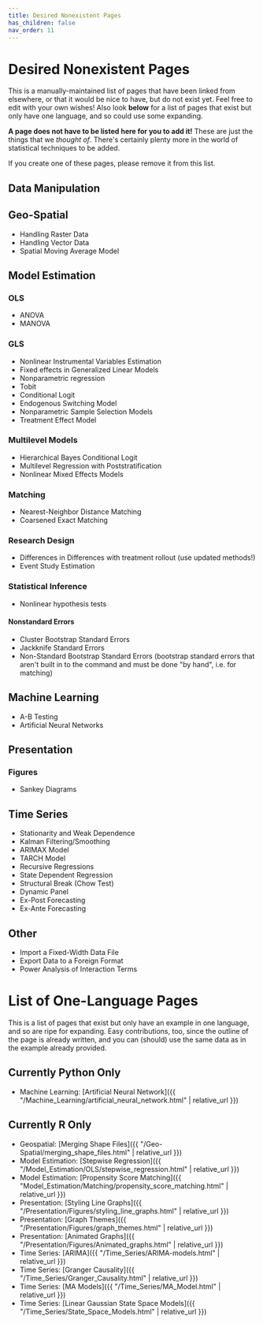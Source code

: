 ```yaml
---
title: Desired Nonexistent Pages
has_children: false
nav_order: 11
---
```


# Desired Nonexistent Pages

This is a manually-maintained list of pages that have been linked from elsewhere, or that it would be nice to have, but do not exist yet. Feel free to edit with your own wishes! Also look **below** for a list of pages that exist but only have one language, and so could use some expanding.

**A page does not have to be listed here for you to add it!** These are just the things that we *thought of*. There's certainly plenty more in the world of statistical techniques to be added.

If you create one of these pages, please remove it from this list.

## Data Manipulation


## Geo-Spatial

* Handling Raster Data
* Handling Vector Data
* Spatial Moving Average Model

## Model Estimation

### OLS

* ANOVA
* MANOVA

### GLS

* Nonlinear Instrumental Variables Estimation
* Fixed effects in Generalized Linear Models
* Nonparametric regression
* Tobit
* Conditional Logit
* Endogenous Switching Model
* Nonparametric Sample Selection Models
* Treatment Effect Model

### Multilevel Models

* Hierarchical Bayes Conditional Logit
* Multilevel Regression with Poststratification
* Nonlinear Mixed Effects Models

### Matching

* Nearest-Neighbor Distance Matching
* Coarsened Exact Matching

### Research Design

* Differences in Differences with treatment rollout (use updated methods!)
* Event Study Estimation

### Statistical Inference

* Nonlinear hypothesis tests

#### Nonstandard Errors

* Cluster Bootstrap Standard Errors
* Jackknife Standard Errors
* Non-Standard Bootstrap Standard Errors (bootstrap standard errors that aren't built in to the command and must be done "by hand", i.e. for matching)

## Machine Learning 

* A-B Testing
* Artificial Neural Networks

## Presentation

### Figures

* Sankey Diagrams

## Time Series

* Stationarity and Weak Dependence
* Kalman Filtering/Smoothing 
* ARIMAX Model
* TARCH Model
* Recursive Regressions
* State Dependent Regression
* Structural Break (Chow Test)
* Dynamic Panel
* Ex-Post Forecasting
* Ex-Ante Forecasting

## Other

* Import a Fixed-Width Data File
* Export Data to a Foreign Format
* Power Analysis of Interaction Terms

# List of One-Language Pages

This is a list of pages that exist but only have an example in one language, and so are ripe for expanding. Easy contributions, too, since the outline of the page is already written, and you can (should) use the same data as in the example already provided.

## Currently Python Only

* Machine Learning: [Artificial Neural Network]({{ "/Machine_Learning/artificial_neural_network.html" | relative_url }})

## Currently R Only

* Geospatial: [Merging Shape Files]({{ "/Geo-Spatial/merging_shape_files.html" | relative_url }})
* Model Estimation: [Stepwise Regression]({{ "/Model_Estimation/OLS/stepwise_regression.html" | relative_url }})
* Model Estimation: [Propensity Score Matching]({{ "Model_Estimation/Matching/propensity_score_matching.html" | relative_url }})
* Presentation: [Styling Line Graphs]({{ "/Presentation/Figures/styling_line_graphs.html" | relative_url }})
* Presentation: [Graph Themes]({{ "/Presentation/Figures/graph_themes.html" | relative_url }})
* Presentation: [Animated Graphs]({{ "/Presentation/Figures/Animated_graphs.html" | relative_url }})
* Time Series: [ARIMA]({{ "/Time_Series/ARIMA-models.html" | relative_url }})
* Time Series: [Granger Causality]({{ "/Time_Series/Granger_Causality.html" | relative_url }})
* Time Series: [MA Models]({{ "/Time_Series/MA_Model.html" | relative_url }})
* Time Series: [Linear Gaussian State Space Models]({{ "/Time_Series/State_Space_Models.html" | relative_url }})
